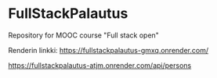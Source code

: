 # FullStackPalautus
Repository for MOOC course "Full stack open"

Renderin linkki: https://fullstackpalautus-gmxq.onrender.com/

https://fullstackpalautus-atjm.onrender.com/api/persons

